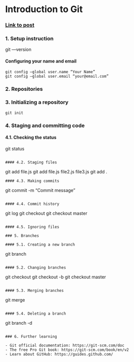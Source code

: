 # Introduction to Git

### [Link to post](https://www.notion.so/Introduction-to-Git-ac396a0697704709a12b6a0e545db049)

### 1. Setup instruction
git —version

#### Configuring your name and email
```
git config —global user.name “Your Name”
git config —global user.email “your@email.com”
```
### 2. Repositories

### 3. Initializing a repository
```
git init
```

### 4. Staging and committing code

#### 4.1. Checking the status
git status
```

#### 4.2. Staging files 
```
git add file.js
git add file.js file2.js file3.js
git add .
```
#### 4.3. Making commits
```
git commit -m “Commit message”
```

#### 4.4. Commit history
```
git log
git checkout <commit-hash>
git checkout master
```

#### 4.5. Ignoring files

### 5. Branches

#### 5.1. Creating a new branch
```
git branch <new-branch-name>
```

#### 5.2. Changing branches
```
git checkout <branch-name>
git checkout -b <new-branch-name>
git checkout master
```

#### 5.3. Merging branches
```
git merge <branch-name>
```

#### 5.4. Deleting a branch
```
git branch -d <branch-name>
```

### 6. Further learning

- Git official documentation: https://git-scm.com/doc
- The free Pro Git book: https://git-scm.com/book/en/v2
- Learn about GitHub: https://guides.github.com/





